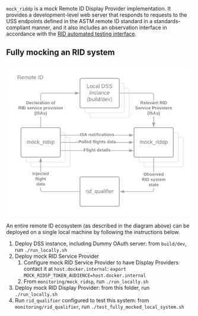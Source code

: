 `mock_riddp` is a mock Remote ID Display Provider implementation.  It provides a
development-level web server that responds to requests to the USS endpoints
defined in the ASTM remote ID standard in a standards-compliant manner, and it
also includes an observation interface in accordance with the
[RID automated testing interface](../../interfaces/automated-testing/rid/README.md).

## Fully mocking an RID system

![Nominal RID system](../../assets/rid_fully_mocked.png)

An entire remote ID ecosystem (as described in the diagram above) can be deployed on a single local machine by following the instructions below.

1. Deploy DSS instance, including Dummy OAuth server: from `build/dev`, run `./run_locally.sh`
1. Deploy mock RID Service Provider
    1. Configure mock RID Service Provider to have Display Providers contact it at `host.docker.internal`: `export MOCK_RIDSP_TOKEN_AUDIENCE=host.docker.internal`
    1. From `monitoring/mock_ridsp`, run `./run_locally.sh`
1. Deploy mock RID Display Provider: from this folder, run `./run_locally.sh`
1. Run `rid_qualifier` configured to test this system: from `monitoring/rid_qualifier`, run `./test_fully_mocked_local_system.sh`
